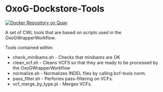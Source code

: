 # OxoG-Dockstore-Tools

[![Docker Repository on Quay](https://quay.io/repository/pancancer/pcawg-oxog-tools/status "Docker Repository on Quay")](https://quay.io/repository/pancancer/pcawg-oxog-tools)

A set of CWL tools that are based on scripts used in the OxoGWrapperWorkflow.

Tools contained within:
 - check_minibams.sh - Checks that minibams are OK
 - clean_vcf.sh - Cleans VCFS so that they are ready to be processed by the OxoGWrapperWorkflow
 - normalize.sh - Normalizes INDEL files by calling bcf-tools norm.
 - pass_filter.sh - Performs pass-filtering on VCFs.
 - vcf_merge_by_type.pl - Merges VCFs.
